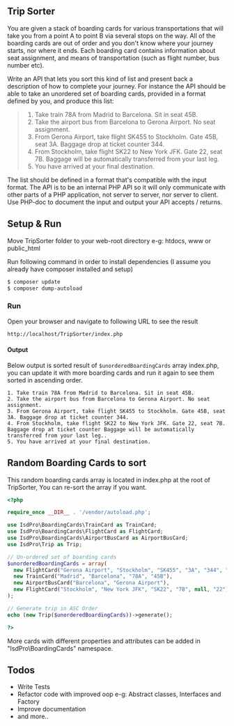 ## Trip Sorter

You are given a stack of boarding cards for various transportations that will take you from a point A to point B via several stops on the way. All of the boarding cards are out of order and you don't know where your journey starts, nor where it ends. Each boarding card contains information about seat assignment, and means of transportation (such as flight number, bus number etc).

Write an API that lets you sort this kind of list and present back a description of how to complete your journey.
For instance the API should be able to take an unordered set of boarding cards, provided in a format defined by you, and produce this list:

> 1. Take train 78A from Madrid to Barcelona. Sit in seat 45B.
> 2. Take the airport bus from Barcelona to Gerona Airport. No seat assignment.
> 3. From Gerona Airport, take flight SK455 to Stockholm. Gate 45B, seat 3A. Baggage drop at ticket counter 344.
> 4. From Stockholm, take flight SK22 to New York JFK. Gate 22, seat 7B. Baggage will be automatically transferred from your last leg.
> 5. You have arrived at your final destination.

The list should be defined in a format that's compatible with the input format. The API is to be an internal PHP API so it will only communicate with other parts of a PHP application, not server to server, nor server to client. Use PHP-doc to document the input and output your API accepts / returns.

## Setup & Run
Move TripSorter folder to your web-root directory e-g: htdocs, www or public_html

Run following command in order to install dependencies (I assume you already have composer installed and setup)
```sh
$ composer update
$ composer dump-autoload
```

### Run
Open your browser and navigate to following URL to see the result
```sh
http://localhost/TripSorter/index.php
```

#### Output
Below output is sorted result of `$unorderedBoardingCards` array index.php, you can update it with more boarding cards and run it again to see them sorted in ascending order.
```
1. Take train 78A from Madrid to Barcelona. Sit in seat 45B.
2. Take the airport bus from Barcelona to Gerona Airport. No seat assignment.
3. From Gerona Airport, take flight SK455 to Stockholm. Gate 45B, seat 3A. Baggage drop at ticket counter 344.
4. From Stockholm, take flight SK22 to New York JFK. Gate 22, seat 7B. Baggage drop at ticket counter Baggage will be automatically transferred from your last leg..
5. You have arrived at your final destination.
```

## Random Boarding Cards to sort
This random boarding cards array is located in index.php at the root of TripSorter, You can re-sort the array if you want.

```php
<?php

require_once __DIR__ . '/vendor/autoload.php';

use IsdPro\BoardingCards\TrainCard as TrainCard;
use IsdPro\BoardingCards\FlightCard as FlightCard;
use IsdPro\BoardingCards\AirportBusCard as AirportBusCard;
use IsdPro\Trip as Trip;

// Un-ordered set of boarding cards
$unorderedBoardingCards = array(
  new FlightCard("Gerona Airport", "Stockholm", "SK455", "3A", "344", "45B"),
  new TrainCard("Madrid", "Barcelona", "78A", "45B"),
  new AirportBusCard("Barcelona", "Gerona Airport"),
  new FlightCard("Stockholm", "New York JFK", "SK22", "7B", null, "22"),
);

// Generate trip in ASC Order
echo (new Trip($unorderedBoardingCards))->generate();

?>
```

  More cards with different properties and attributes can be added in "IsdPro\BoardingCards" namespace.

## Todos
- Write Tests
- Refactor code with improved oop e-g: Abstract classes, Interfaces and Factory
- Improve documentation
- and more..
